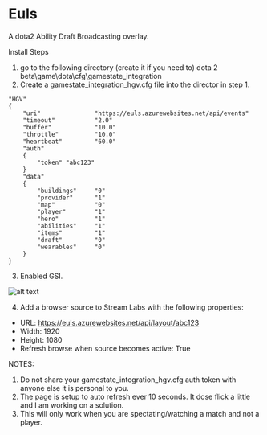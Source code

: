 # Euls
A dota2 Ability Draft Broadcasting overlay.

Install Steps
1. go to the following directory (create it if you need to) dota 2 beta\game\dota\cfg\gamestate_integration
2. Create a gamestate_integration_hgv.cfg file into the director in step 1.

```
"HGV"
{
    "uri"               "https://euls.azurewebsites.net/api/events"
    "timeout"           "2.0"
    "buffer"            "10.0"
    "throttle"          "10.0"
    "heartbeat"         "60.0"
    "auth"
    {
        "token" "abc123"
    }
    "data"
    {
        "buildings"     "0"
        "provider"      "1"
        "map"           "0"
        "player"        "1"
        "hero"          "1"
        "abilities"     "1"
        "items"         "1"
        "draft"         "0"
        "wearables"     "0"
    }
}
```

3. Enabled GSI.

![alt text](https://s3.amazonaws.com/cdn.freshdesk.com/data/helpdesk/attachments/production/9153979246/original/vTeUh6O_Xpuqgn0iAfJWrBDa7rjQ8R2odw.png?1647271773)

4. Add a browser source to Stream Labs with the following properties:
- URL: https://euls.azurewebsites.net/api/layout/abc123
- Width: 1920
- Height: 1080
- Refresh browse when source becomes active: True

NOTES:
1. Do not share your gamestate_integration_hgv.cfg auth token with anyone else it is personal to you.
2. The page is setup to auto refresh ever 10 seconds. It dose flick a little and I am working on a solution.
3. This will only work when you are spectating/watching a match and not a player.
